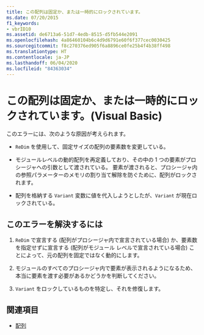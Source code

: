 ```yaml
---
title: この配列は固定か、または一時的にロックされています。
ms.date: 07/20/2015
f1_keywords:
- vbrID10
ms.assetid: de6713a6-51d7-4edb-8515-d5fb544e2091
ms.openlocfilehash: 4a86460104b6c4d9d6791e60f6f377cec0030425
ms.sourcegitcommit: f8c270376ed905f6a8896ce0fe25b4f4b38ff498
ms.translationtype: HT
ms.contentlocale: ja-JP
ms.lasthandoff: 06/04/2020
ms.locfileid: "84363034"
---
```

# <a name="this-array-is-fixed-or-temporarily-locked-visual-basic"></a>この配列は固定か、または一時的にロックされています。(Visual Basic)
このエラーには、次のような原因が考えられます。  
  
- `ReDim` を使用して、固定サイズの配列の要素数を変更している。  
  
- モジュールレベルの動的配列を再定義しており、その中の 1 つの要素がプロシージャへの引数として渡されている。 要素が渡されると、プロシージャ内の参照パラメーターのメモリの割り当て解除を防ぐために、配列がロックされます。  
  
- 配列を格納する `Variant` 変数に値を代入しようとしたが、`Variant` が現在ロックされている。  
  
## <a name="to-correct-this-error"></a>このエラーを解決するには  
  
1. `ReDim` で宣言する (配列がプロシージャ内で宣言されている場合) か、要素数を指定せずに宣言する (配列がモジュール レベルで宣言されている場合) ことによって、元の配列を固定ではなく動的にします。  
  
2. モジュールのすべてのプロシージャ内で要素が表示されるようになるため、本当に要素を渡す必要があるかどうかを判断してください。  
  
3. `Variant` をロックしているものを特定し、それを修復します。  
  
## <a name="see-also"></a>関連項目

- [配列](../../programming-guide/language-features/arrays/index.md)
